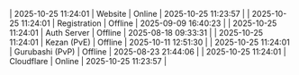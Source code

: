 | 2025-10-25 11:24:01 | Website | Online | 2025-10-25 11:23:57 |
| 2025-10-25 11:24:01 | Registration | Offline | 2025-09-09 16:40:23 |
| 2025-10-25 11:24:01 | Auth Server | Offline | 2025-08-18 09:33:31 |
| 2025-10-25 11:24:01 | Kezan (PvE) | Offline | 2025-10-11 12:51:30 |
| 2025-10-25 11:24:01 | Gurubashi (PvP) | Offline | 2025-08-23 21:44:06 |
| 2025-10-25 11:24:01 | Cloudflare | Online | 2025-10-25 11:23:57 |
